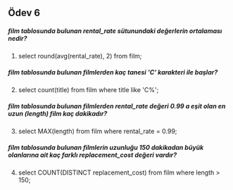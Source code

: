 ## Ödev 6

##### film tablosunda bulunan rental_rate sütunundaki değerlerin ortalaması nedir?
1. select round(avg(rental_rate), 2) from film;

##### film tablosunda bulunan filmlerden kaç tanesi 'C' karakteri ile başlar?
2. select count(title) from film where title like 'C%';

##### film tablosunda bulunan filmlerden rental_rate değeri 0.99 a eşit olan en uzun (length) film kaç dakikadır?
3. select MAX(length) from film where rental_rate = 0.99;

##### film tablosunda bulunan filmlerin uzunluğu 150 dakikadan büyük olanlarına ait kaç farklı replacement_cost değeri vardır?
4. select COUNT(DISTINCT replacement_cost) from film where length > 150;